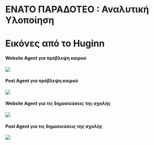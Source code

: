 # ΕΝΑΤΟ ΠΑΡΑΔΟΤΕΟ : Αναλυτική Υλοποίηση
# Εικόνες από το Huginn <br>
#### Website Agent για πρόβλεψη καιρού <br>
![](https://github.com/giouliker/sw/blob/2018104/2018104/Huginn%20SS/Corfu%20Weather%20Details.png)
#### Post Agent για πρόβλεψη καιρού <br>
![](https://github.com/giouliker/sw/blob/2018104/2018104/Huginn%20SS/POST%20weather%20to%20SLACK%20Details.png)
#### Website Agent για τις δημοσιεύσεις της σχολής <br>
![](https://github.com/giouliker/sw/blob/2018104/2018104/Huginn%20SS/Ionio%20news%20feed%20scrapper%20Details.png)
#### Post Agent για τις δημοσιεύσεις της σχολής <br>
![](https://github.com/giouliker/sw/blob/2018104/2018104/Huginn%20SS/POST%20news%20to%20SLACK%20Details.png)

